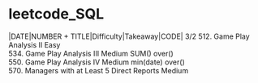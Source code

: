# leetcode_SQL

|DATE|NUMBER + TITLE|Difficulty|Takeaway|CODE|
3/2	512. Game Play Analysis II	Easy		
	534. Game Play Analysis III	Medium	SUM() over()	
	550. Game Play Analysis IV	Medium	min(date) over()	
	570. Managers with at Least 5 Direct Reports	Medium		

